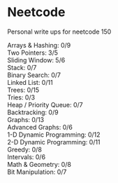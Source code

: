 # Neetcode

Personal write ups for neetcode 150

Arrays & Hashing: 0/9  
Two Pointers: 3/5  
Sliding Window: 5/6  
Stack: 0/7  
Binary Search: 0/7  
Linked List: 0/11  
Trees: 0/15  
Tries: 0/3  
Heap / Priority Queue: 0/7  
Backtracking: 0/9  
Graphs: 0/13  
Advanced Graphs: 0/6  
1-D Dynamic Programming: 0/12  
2-D Dynamic Programming: 0/11  
Greedy: 0/8  
Intervals: 0/6  
Math & Geometry: 0/8  
Bit Manipulation: 0/7  

